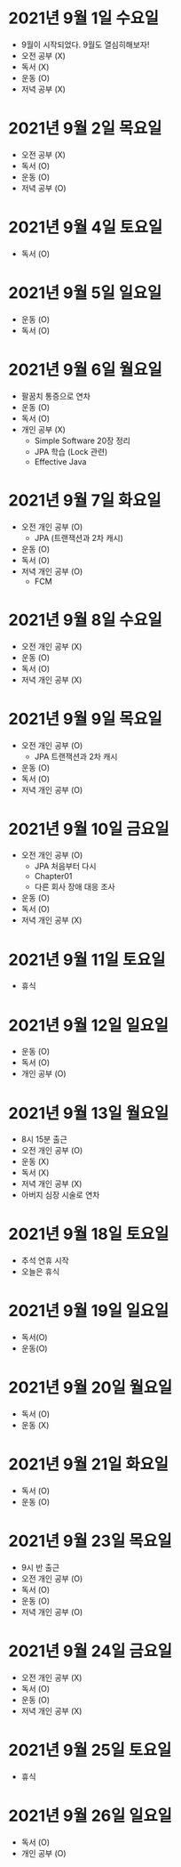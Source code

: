 
# 2021년 9월 1일 수요일 

- 9월이 시작되었다. 9월도 열심히해보자!
- 오전 공부 (X)
- 독서 (X)
- 운동 (O)
- 저녁 공부 (X)

# 2021년 9월 2일 목요일 

- 오전 공부 (X)
- 독서 (O)
- 운동 (O)
- 저녁 공부 (O)

# 2021년 9월 4일 토요일 

- 독서 (O)

# 2021년 9월 5일 일요일 

- 운동 (O)
- 독서 (O)

# 2021년 9월 6일 월요일 

- 팔꿈치 통증으로 연차
- 운동 (O)
- 독서 (O)
- 개인 공부 (X)
    - Simple Software 20장 정리 
    - JPA 학습 (Lock 관련) 
    - Effective Java 

# 2021년 9월 7일 화요일 

- 오전 개인 공부 (O)
    - JPA (트랜잭션과 2차 캐시)
- 운동 (O)
- 독서 (O)
- 저녁 개인 공부 (O)
  - FCM

# 2021년 9월 8일 수요일

- 오전 개인 공부 (X)
- 운동 (O)
- 독서 (O)
- 저녁 개인 공부 (X)

# 2021년 9월 9일 목요일 

- 오전 개인 공부 (O)
  - JPA 트랜잭션과 2차 캐시 
- 운동 (O)
- 독서 (O)
- 저녁 개인 공부 (O)

# 2021년 9월 10일 금요일 

- 오전 개인 공부 (O)
  - JPA 처음부터 다시 
  - Chapter01
  - 다른 회사 장애 대응 조사 
- 운동 (O)
- 독서 (O)
- 저녁 개인 공부 (X)

# 2021년 9월 11일 토요일 

- 휴식 

# 2021년 9월 12일 일요일 

- 운동 (O)
- 독서 (O)
- 개인 공부 (O)

# 2021년 9월 13일 월요일 

- 8시 15분 출근 
- 오전 개인 공부 (O)
- 운동 (X)
- 독서 (X)
- 저녁 개인 공부 (X)
- 아버지 심장 시술로 연차

# 2021년 9월 18일 토요일 

- 추석 연휴 시작 
- 오늘은 휴식 

# 2021년 9월 19일 일요일 

- 독서(O)
- 운동(O)

# 2021년 9월 20일 월요일 

- 독서 (O)
- 운동 (X)

# 2021년 9월 21일 화요일 

- 독서 (O)
- 운동 (O)

# 2021년 9월 23일 목요일 

- 9시 반 출근 
- 오전 개인 공부 (O)
- 독서 (O)
- 운동 (O) 
- 저녁 개인 공부 (O)

# 2021년 9월 24일 금요일

- 오전 개인 공부 (X)
- 독서 (O)
- 운동 (O)
- 저녁 개인 공부 (X)

# 2021년 9월 25일 토요일

- 휴식

# 2021년 9월 26일 일요일 

- 독서 (O)
- 개인 공부 (O)